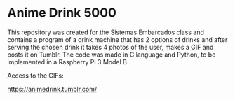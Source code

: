 # Anime Drink 5000

This repository was created for the Sistemas Embarcados class and contains a program of a drink machine that has 2 options of drinks and after serving the chosen drink it takes 4 photos of the user, makes a GIF and posts it on Tumblr. The code was made in C language and Python, to be implemented in a Raspberry Pi 3 Model B.

Access to the GIFs:

https://animedrink.tumblr.com/


